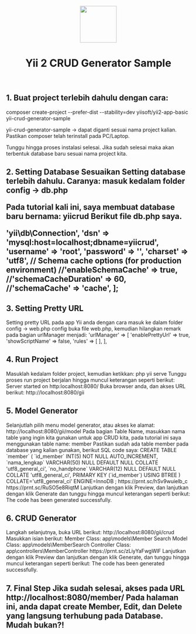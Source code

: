 <p align="center">
    <a href="https://github.com/yiisoft" target="_blank">
        <img src="https://avatars0.githubusercontent.com/u/993323" height="100px">
    </a>
    <h1 align="center">Yii 2 CRUD Generator Sample</h1>
    <br>
</p>

<h2>1. Buat project terlebih dahulu dengan cara:</h2>
composer create-project --prefer-dist --stability=dev yiisoft/yii2-app-basic yii-crud-generator-sample

yii-crud-generator-sample -> dapat diganti sesuai nama project kalian. Pastikan composer telah terinstall pada PC/Laptop.

Tunggu hingga proses instalasi selesai. Jika sudah selesai maka akan terbentuk database baru sesuai nama project kita.

<h2>2. Setting Database
Sesuaikan Setting database terlebih dahulu. Caranya: masuk kedalam folder config -> db.php

Pada tutorial kali ini, saya membuat database baru bernama: yiicrud
Berikut file db.php saya.

<?php

return [
    'class' => 'yii\db\Connection',
    'dsn' => 'mysql:host=localhost;dbname=yiicrud',
    'username' => 'root',
    'password' => '',
    'charset' => 'utf8',

    // Schema cache options (for production environment)
    //'enableSchemaCache' => true,
    //'schemaCacheDuration' => 60,
    //'schemaCache' => 'cache',
];

<h2>3. Setting Pretty URL</h2>
Setting pretty URL pada app Yii anda dengan cara masuk ke dalam folder config -> web.php
config buka file web.php, kemudian hilangkan remark pada bagian urlManager menjadi:


'urlManager' => [
	'enablePrettyUrl' => true,
        'showScriptName' => false,
        'rules' => [
    ],
],


<h2>4. Run Project</h2>
Masuklah kedalam folder project, kemudian ketikkan: php yii serve
Tunggu proses run project berjalan hingga muncul keterangan seperti berikut: Server started on http:localhost:8080/
Buka browser anda, dan akses URL berikut: http://localhost:8080/gii

<h2>5. Model Generator</h2>
Selanjutlah pilih menu model generator, atau akses ke alamat: http://localhost:8080/gii/model

Pada bagian Table Name, masukkan nama table yang ingin kita gunakan untuk app CRUD kita, pada tutorial ini saya menggunakan table name: member

Pastikan sudah ada table member pada database yang kalian gunakan, berikut SQL code saya:

CREATE TABLE `member` (
	`id_member` INT(5) NOT NULL AUTO_INCREMENT,
	`nama_lengkap` VARCHAR(50) NULL DEFAULT NULL COLLATE 'utf8_general_ci',
	`no_handphone` VARCHAR(12) NULL DEFAULT NULL COLLATE 'utf8_general_ci',
	PRIMARY KEY (`id_member`) USING BTREE
)
COLLATE='utf8_general_ci'
ENGINE=InnoDB
;

https://prnt.sc/hSv9wuielb_c

https://prnt.sc/RuSO5e8RiqtM

Lanjutkan dengan klik Preview, dan lanjutkan dengan klik Generate dan tunggu hingga muncul keterangan seperti berikut: The code has been generated successfully.


<h2>6. CRUD Generator</h2>

Langkah selanjutnya, buka URL berikut: http://localhost:8080/gii/crud

Masukkan isian berikut:

Member Class: app\models\Member
Search Model Class: app\models\MemberSearch
Controller Class: app\controllers\MemberController

https://prnt.sc/zLiyYaFwgWlF

Lanjutkan dengan klik Preview dan lanjutkan dengan klik Generate, dan tunggu hingga muncul keterangan seperti berikut: The code has been generated successfully.

<h2>7. Final Step

Jika sudah selesai, akses pada URL http://localhost:8080/member/
Pada halaman ini, anda dapat create Member, Edit, dan Delete yang langsung terhubung pada Database.

Mudah bukan?!
